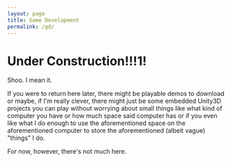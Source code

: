 ```yaml
---
layout: page
title: Game Development
permalink: /gd/
---
```


Under Construction!!!1!
=======================

Shoo. I mean it.

If you were to return here later, there might be playable demos to download or maybe, if I'm really clever, there might just be some embedded Unity3D projects you can play without worrying about small things like what kind of computer you have or how much space said computer has or if you even like what I do enough to use the aforementioned space on the aforementioned computer to store the aforementioned (albeit vague) "things" I do.

For now, however, there's not much here.